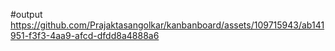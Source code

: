 
#output
https://github.com/Prajaktasangolkar/kanbanboard/assets/109715943/ab141951-f3f3-4aa9-afcd-dfdd8a4888a6

